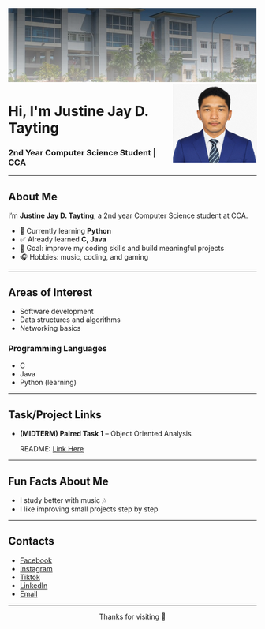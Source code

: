 <img width="1100" height="150" alt="image" src="images/Justine_Banner.png" />

<img align="right" src="images/Justine.profile.jfif" width="170" height="160">

# Hi, I'm Justine Jay D. Tayting
### 2nd Year Computer Science Student | CCA

---

## About Me

I’m **Justine Jay D. Tayting**, a 2nd year Computer Science student at CCA.  
- 🌱 Currently learning **Python**  
- ✅ Already learned **C, Java**  
- 🎯 Goal: improve my coding skills and build meaningful projects  
- 🎧 Hobbies: music, coding, and gaming 

---

## Areas of Interest
- Software development  
- Data structures and algorithms  
- Networking basics  

### Programming Languages
- C  
- Java  
- Python (learning)

---

## Task/Project Links

- **(MIDTERM) Paired Task 1** – Object Oriented Analysis
  
  README: [Link Here](https://github.com/tayting05/7OOP-Lab-Task/blob/main/MIDTERM/Paired%20Task%201/README.md)

---

## Fun Facts About Me
- I study better with music 🎶  
- I like improving small projects step by step  

---

## Contacts
- [Facebook](https://facebook.com/tayting05/)
- [Instagram](https://instagram.com/tayting05/)
- [Tiktok](https://tiktok.com/@tayting05/)
- [LinkedIn](https://linkedin.com/in/justine-jay-tayting-406aa6332/)  
- [Email](jtayting24-1435@cca.edu.ph)

---
<p align="center">Thanks for visiting 🚀</p>
